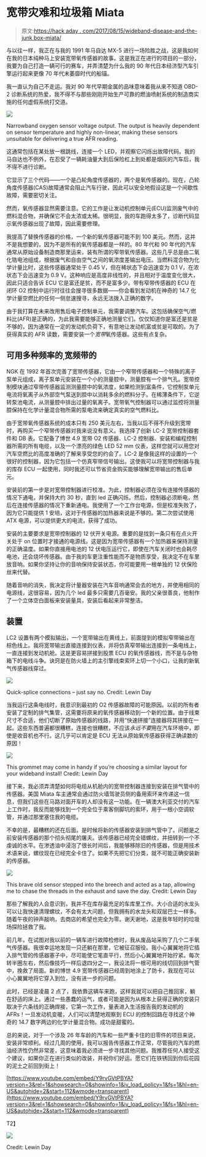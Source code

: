 # 宽带灾难和垃圾箱 Miata

> 原文:[https://hack aday . com/2017/08/15/wideband-disease-and-the-junk box-miata/](https://hackaday.com/2017/08/15/wideband-woes-and-the-junkbox-miata/)

与以往一样，我正在与我的 1991 年马自达 MX-5 进行一场险胜之战，这是我如何在我的日本纯种马上安装宽带氧传感器的故事。这是我正在进行的项目的一部分，我要为自己打造一辆可行的赛车，并弄清楚为什么我的 90 年代日本经济型汽车引擎运行起来更像 70 年代末萎靡时代的船锚。

我一直认为自己不走运。我对 90 年代早期金属的品味意味着我从来不知道 OBD-2 诊断系统的热爱，我不得不与那些刚刚开始生产可靠的燃油喷射系统的制造商实施的任何虚假系统打交道。

![](../Images/9f827239746083a5c3e4b4121ff45a2c.png)

Narrowband oxygen sensor voltage output. The output is heavily dependent on sensor temperature and highly non-linear, making these sensors unsuitable for delivering a true AFR reading.

这通常包括在某处放一根跳线，连接一个 LED，并观察它闪烁出故障代码。我的马自达也不例外，在忍受了一辆耗油量大到后保险杠上到处都是烟灰的汽车后，我不得不进行诊断。

它显示了三个代码——一个是凸轮角度传感器的，两个是氧传感器的。现在，凸轮角度传感器(CAS)故障通常会阻止汽车行驶，因此可以安全地假设这是一个间歇性故障，需要密切关注。

然而，氧传感器显然需要注意。它的工作是让发动机控制单元(ECU)监测废气中的燃料混合物，并确保它不会太浓或太稀。很明显，我的车跑得太多了，诊断代码显示氧传感器出现了故障，因此需要修理。

我提高了替换传感器的价格，一个新的氧传感器可能不到 100 美元。然而，这并不是我想要的，因为不是所有的氧传感器都是一样的。80 年代和 90 年代的汽车通常从原始设备制造商那里运来，装有所谓的窄带氧传感器。这些几乎总是由二氧化锆电池组成，根据废气和自由空气之间的氧浓度差输出电压。当燃料混合物为化学计量比时，这些传感器通常处于 0.45 V，但在稀状态下会迅速变为 0.1 V，在浓状态下会迅速变为 0.9 V。这种响应是高度非线性的，并且相对于温度变化很大，因此只适合告诉 ECU 它是富还是贫，而不是富多少。带有窄带传感器的 ECU 在闭环 O2 控制中运行时往往会搜寻很多数据——你会看到发动机在神奇的 14.7 化学计量空燃比的任何一侧怠速搜寻，永远无法拨入正确的数字。

由于我打算在未来改用售后电子控制单元，我需要调整汽车。这包括确保空气/燃料比(AFR)是正确的，为此我需要能够正确地测量它们。仅仅知道你是富还是贫是不够的，因为通常在一定的发动机负荷下，有意地让发动机富或贫是可取的。为了获得真实的 AFR 读数，需要安装一个*宽带*氧传感器。这些有点复杂。

## 可用多种频率的ˌ宽频带的

NGK 在 1992 年首次完善了宽带传感器，它由一个窄带传感器和一个特殊的离子泵单元组成，离子泵单元安装在一个小的测量腔中，测量腔有一个排气孔。宽带控制模块通过窄带传感器监测测量腔中的氧浓度，如果检测到富条件，它控制泵单元电流将氧离子从外部空气泵送到腔中以消耗多余的燃料分子。在稀薄条件下，它逆转泵池电流，从测量腔中排出过量的氧离子。宽带氧气控制器可以通过监控将测量腔保持在化学计量混合物所需的泵电流来确定真实的空气燃料比。

由于宽带氧传感器系统的成本只有 250 美元左右，当我以后不得不升级到宽带时，再购买一个窄带传感器对我来说没有意义。我选择了创新 LC-2 宽带控制器套件和 DB 表。它配备了博世 4.9 宽带 O2 传感器、LC-2 控制器、安装和编程控制器所需的所有电缆，以及一个漂亮的绿色 LED 52 mm 仪表，这样您就可以用您对汽车空燃比的高度准确的了解来享受您的约会了。LC-2 是像我这样的设置的一个很好的控制器，因为它包括一个仿真窄带信号输出。这使我可以将宽带控制器与我的库存 ECU 一起使用，同时我还可以节省资金购买能够理解宽带输出的售后单元。

安装前的第一步是对宽带控制器进行校准。为此，控制器必须在没有连接传感器的情况下通电，并保持大约 30 秒，直到 led 正确闪烁。然后，控制器必须断电，然后在连接传感器的情况下重新通电。我使用了一个工作台电源，但是校准失败了，因为它只能提供 1 安培，这对于传感器的加热器来说是不够的。第二次尝试使用 ATX 电源，可以提供更大的电流，获得了成功。

安装的主要要求是宽带控制器的 12 伏开关电源。重要的是找到一条只有在点火开关处于 on 位置时才接通的电源线。这是因为宽带传感器有一个加热器来保持测量的正确温度。如果你直接用电池的 12 伏电压运行它，即使在汽车关闭时也会耗尽电池，还会烧坏传感器。由于我的车更注重性能而不是物质享受，我决定不在车里放音响。如果你坚持让你的音响保持安装状态，你可能要用一根单独的 12 伏保险丝来代替。

随着音响的消失，我决定将计量器安装在汽车音响通常会去的地方，并使用相同的电源线，这很容易，因为几个 led 最多只需要几百毫安。我的父亲很善良，他制作了一个立体空白面板来安装量具，安装后看起来非常整洁。

## 装置

LC2 设置有两个模拟输出，一个宽带输出在黄线上，前面提到的模拟窄带输出在棕色线上。我将宽带输出直接连接到仪表，并将仿真窄带输出连接到一条电线上，一直连接到发动机舱。这是更容易拼接到股票 ECU 的氧传感器线，而不是与杂物箱下的电线斗争。诀窍是在防火墙上的主引擎线束索环上切一个小口，让我的新氧气传感器线穿过。

![](../Images/12534ee20e0d60b0f022ed9ab89d6f03.png)

Quick-splice connections – just say no. Credit: Lewin Day

当我运行这条电线时，我意识到最初的 O2 传感器故障的可能原因。以前的所有者安装了定制的排气集管，这需要将原来的氧传感器移动到一个新的位置。由于线束尺寸不合适，他们切断了原始传感器的线路，并用“快速拼接”连接器将其拼接在一起。这些东西普遍都很糟糕，连接也很糟糕，不应该*永远不要*用在汽车环境中，即使是收音机也不行。这几乎可以肯定是 ECU 无法从原始氧传感器获得正确读数的原因！

![](../Images/a5fc48ffd47061fb785a3747b1646559.png)

This grommet may come in handy if you’re choosing a similar layout for your wideband install! Credit: Lewin Day

接下来，我必须弄清楚如何将电缆从机舱内的宽带控制器连接到安装在排气管中的传感器。美国 Miata 车主通常会通过防火墙驾驶员侧的备用索环来传递这一信息，但我们这些在马路对面开车的人却没有这一功能。在一辆澳大利亚交付的汽车上工作时，我反而能够找到一个完全位于乘客侧脚坑的索环，用于一根小空调软管，并通过那里塞住我的电缆。

不幸的是，最糟糕的还在后面。是时候将新的传感器安装到排气管中了。问题是之前安装传感器的那个彻头彻尾的屠夫。该传感器已经完全错螺纹，并扭转到一个不虔诚的水平。在渗透油中浸泡了很长时间后，我能够移除旧的传感器，但是用技术术语来说，螺纹现在已经完全卡住了。如果不先把它们分类，就不可能正确安装新的传感器。

![](../Images/a72e4281a3813d8e80a6876fdb157bc0.png)

This brave old sensor stepped into the breech and acted as a tap, allowing me to chase the threads in the exhaust and save the day. Credit: Lewin Day

那些了解我的人会意识到，我并不在库存最充足的车库里工作。大小合适的水龙头可以让我快速清理螺纹，不会有太大问题，但我拥有的水龙头和双层巴士一样多。随着午夜的钟声敲响，去商店的希望也完全为零。谢天谢地，这是我年轻时的垃圾场探险拯救了我。

前几年，在试图对我以前的一辆车进行故障检修时，我从废品站采购了几个二手氧气传感器。我很幸运地发现一只还躺在那里，它被征召服役。我小心翼翼地将它插入排气管的传感器塞子中，尽可能使它笔直平行，然后小心翼翼地开始拧紧。每次转半圈左右，然后像技巧一样后退四分之一，我设法将一根可用的线切回到排气管中，挽救了局面。新的博世 4.9 宽带传感器已经周到地涂上了防卡，我现在可以小心翼翼地将它穿入到位，没有进一步的问题。

此时，已经是凌晨 2 点了，我依靠这辆车来跑，这样我就可以把自己推回家，躺在舒适的床上。通过一些愚蠢的运气，或者可能是因为从根本上获得正确的安装只取决于六条线的正确焊接，它第一次工作，量表进入生活报告我的发动机的 AFRs！一旦发动机变暖，人们可以清楚地观察到 ECU 的控制回路在寻找这个神奇的 14.7 数字两边的化学计量混合物。成功是甜蜜的。

总的来说，对于一个涉及 26 年车龄的汽车和一些严重卡住的旧零件的项目来说，安装非常顺利。经过几周的使用，我可以报告传感器工作正常，尽管我的汽车的燃油经济性仍然非常差，这意味着我必须进一步寻找其他问题。我推荐任何人接受这个建议，如果你正在进行类似的改装，并祝你们好运。愿它们在铁锈回到你后花园的泥土之前回到街上！

 [https://www.youtube.com/embed/Y9rvGVtPBYA?version=3&rel=1&showsearch=0&showinfo=1&iv_load_policy=1&fs=1&hl=en-US&autohide=2&start=112&wmode=transparent](https://www.youtube.com/embed/Y9rvGVtPBYA?version=3&rel=1&showsearch=0&showinfo=1&iv_load_policy=1&fs=1&hl=en-US&autohide=2&start=112&wmode=transparent)

T2】

![](../Images/eb4ebf25522dada207dbbd11cf2192de.png)

Credit: Lewin Day
